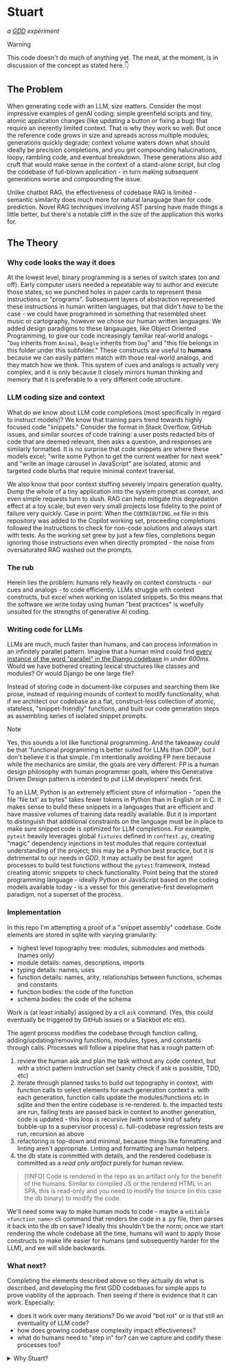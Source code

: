 # Stuart
_a [GDD](https://pirate.baby/posts/generative_driven_design/) experiment_


>[!WARNING]
> This code doesn't do much of anything yet. The meat, at the moment, is in discussion of the concept as stated here.👇

## The Problem
When generating code with an LLM, size matters. Consider the most impressive examples of genAI coding: simple greenfield scripts and tiny, atomic application changes (like updating a button or fixing a bug) that require an inerently limited context. That is why they work so well. But once the reference code grows in size and spreads across multiple modules, generations quickly degrade; context volume waters down what should ideally be precision completions, and you get compounding halucinations, loopy, rambling code, and eventual breakdown. These generations also add cruft that would make sense in the context of a stand-alone script, but clog the codebase of full-blown application - in turn making subsequent generations worse and compounding the issue.

Unlike chatbot RAG, the effectiveness of codebase RAG is limited - semantic similarity does much more for natural lanaguage than for code prediction. Novel RAG techniques involving AST parsing have made things a little better, but there's a notable cliff in the size of the application this works for.

## The Theory

### Why code looks the way it does
At the lowest level, binary programming is a series of switch states (on and off). Early computer users needed a repeatable way to author and execute those states, so we punched holes in paper cards to represent these instructions or "programs". Subsequent layers of abstraction represented these instructions in human written languages, but that didn't _have_ to be the case - we could have programmed in something that resembled sheet music or cartography, however we chose our human written languages. We added design paradigms to these langauages, like Object Oriented Programming, to give our code increasingly familiar real-world analogs - "`Dog` inherits from `Animal`, `Beagle` inherits from `Dog`" and "this file belongs in this folder under this subfolder." These constructs are useful to **humans** because we can easily pattern match with those real-world analogs, and they match how we think. This system of cues and analogs is actually very complex, and it is only because it closely mirrors human thinking and memory that it is preferable to a very different code structure.

### LLM coding size and context
What do we know about LLM code completions (most specifically in regard to instruct models)? We know that training pairs trend towards highly focused code "snippets." Consider the format in Stack Overflow, GitHub issues, and similar sources of code training: a user posts redacted bits of code that are deemed relevant, then asks a question, and responses are similarly formatted. It is no surprise that code snippets are where these models excel; "write some Python to get the current weather for next week" and "write an image carousel in JavaScript" are isolated, atomic and targeted code blurbs that require minimal context traversal.

We also know that poor context stuffing severely impairs generation quality. Dump the whole of a tiny application into the system prompt as context, and even simple requests turn to slush. RAG can help mitigate this degradation effect at a toy scale, but even very small projects lose fidelity to the point of failure very quickly. Case in point: When the `CONTRIBUTING.md` file in this repository was added to the Copilot working set, proceeding completions followed the instructions to check for non-code solutions and always start with tests. As the working set grew by just a few files, completions began ignoring those instructions even when directly prompted - the noise from oversaturated RAG washed out the prompts.

### The rub
Herein lies the problem: humans rely heavily on context constructs - our cues and analogs - to code efficiently. LLMs struggle with context constructs, but excel when working on isolated snippets. So this means that the software we write today using human "best practices" is woefully unsuited for the strengths of generative AI coding.

### Writing code for LLMs
LLMs are much, much faster than humans, and can process information in an infinitely parallel pattern. Imagine that a human mind could find [every instance of the word "parallel" in the Django codebase](https://github.com/search?q=repo%3Adjango%2Fdjango%20parallel&type=code) in _under 600ms_. Would we have bothered creating lexical structures like classes and modules? Or would Django be one large file?

Instead of storing code in document-like corpuses and searching them like prose, instead of requiring mounds of context to modify functionality, what if we architect our codebase as a flat, construct-less collection of atomic, stateless, "snippet-friendly" functions, and built our code generation steps as assembling series of isolated snippet prompts.

> [!NOTE]
> Yes, this sounds a lot like functional programming. And the takeaway could be that 'functional programming is better suited for LLMs than OOP', but I don't believe it is that simple. I'm intentionally avoiding FP here because while the mechanics are similar, the goals are very different. FP is a human design philosophy with human programmer goals, where this Generative Driven Design pattern is intended to put LLM developers' needs first.

To an LLM, Python is an extremely efficient store of information - "open the file 'file.txt' as bytes" takes fewer tokens in Python than in English or in C. It makes sense to build these snippets in a languages that are efficient and have massive volumes of training data readily available. But it is important to distinguish that additional constraints on the language must be in place to make sure snippet code is optimized for LLM completions. For example, `pytest` heavily leverages global `fixtures` defined in `conftest.py`, creating "magic" dependency injections in test modules that require contextual understanding of the project; this may be a Python best practice, but it is detrimental to our needs in _GDD_. It may actually be best for agent processes to build test functions without the `pytest` framework, instead creating atomic snippets to check functionality. Point being that the stored programming language - ideally Python or JavaScript based on the coding models available today - is a vessel for this generative-first development paradigm, not a superset of the process.

### Implementation
In this repo I'm attempting a proof of a "snippet assembly" codebase. Code elements are stored in sqlite with varying granularity:
  - highest level topography tree: modules, submodules and methods (names only)
  - module details: names, descriptions, imports
  - typing details: names, uses
  - function details: names, arity, relationships between functions, schemas and constants
  - function bodies: the code of the function
  - schema bodies: the code of the schema

Work is (at least initially) assigned by a cli `ask` command. (Yes, this could eventually be triggered by GitHub issues or a Slackbot etc etc).

The agent process modifies the codebase through function calling, adding/updating/removing functions, modules, types, and constants through calls.
Processes will follow a pipeline that has a rough pattern of:
1. review the human ask and plan the task without any code context, but with a strict pattern instruction set (sanity check if ask is possible, TDD, etc)
2. iterate through planned tasks to build out topography in context, with function calls to select elements for each generation context
  a. with each generation, function calls update the modules/functions etc in sqlite and then the entire codebase is re-rendered.
  b. the impacted tests are run, failing tests are passed back in context to another generation, code is updated - this loop is recursive (with some kind of safety bubble-up to a supervisor process)
  c. full-codebase regression tests are run, recursion as above
3. refactoring is top-down and minimal, because things like formatting and linting aren't appropriate. Linting and formatting are human helpers.
3. the db state is committed with details, and the rendered codebase is committed as a _read only artifact_ purely for human review.

> [!INFO]
> Code is rendered in the repo as an artifact only for the benefit of the humans. Similar to compiled JS or the rendered HTML in an SPA, this is read-only and you need to modify the source (in this case the db binary) to modify the code.

We'll need some way to make human mods to code - maybe a `editable <function_name>` cli command that renders the code in a .py file, then parses it back into the db on save? Ideally this shouldn't be the norm; once we start rendering the whole codebase all the time, humans will want to apply those constructs to make life easier for humans (and subsequently harder for the LLM), and we will slide backwards.

### What next?
Completing the elements described above so they actually do what is described, and developing the first GDD codebases for simple apps to prove viability of the approach. Then seeing if there is evidence that it can work. Especially:
- does it work over many iterations? Do we avoid "bot rot" or is that still an eventuality of LLM code?
- how does growing codebase complexity impact effectiveness?
- what do humans need to "step in" for? can we capture and codify these processes too?


<details>
<summary>Why Stuart?</summary>
<img alt="Stuart from MadTV" src="https://media0.giphy.com/media/czZlH3xg1Ul2w/giphy.gif?cid=6c09b952811227g3c0p6f02kcndisopi0z8019a9a9kab7h6&ep=v1_gifs_search&rid=giphy.gif&ct=g"/>

This is what every AI coding agent feels like to me at some level.
</details>
